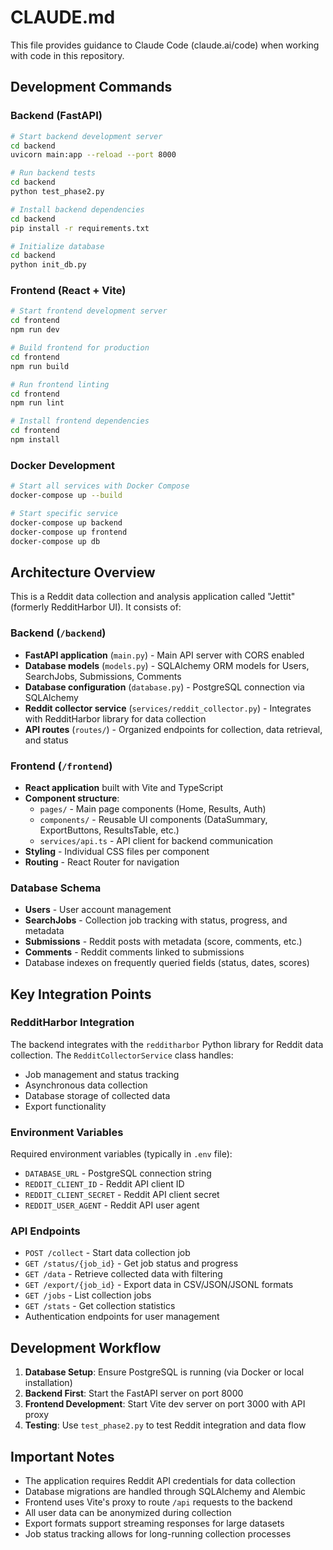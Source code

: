 # CLAUDE.md

This file provides guidance to Claude Code (claude.ai/code) when working with code in this repository.

## Development Commands

### Backend (FastAPI)
```bash
# Start backend development server
cd backend
uvicorn main:app --reload --port 8000

# Run backend tests
cd backend
python test_phase2.py

# Install backend dependencies
cd backend
pip install -r requirements.txt

# Initialize database
cd backend
python init_db.py
```

### Frontend (React + Vite)
```bash
# Start frontend development server
cd frontend
npm run dev

# Build frontend for production
cd frontend
npm run build

# Run frontend linting
cd frontend
npm run lint

# Install frontend dependencies
cd frontend
npm install
```

### Docker Development
```bash
# Start all services with Docker Compose
docker-compose up --build

# Start specific service
docker-compose up backend
docker-compose up frontend
docker-compose up db
```

## Architecture Overview

This is a Reddit data collection and analysis application called "Jettit" (formerly RedditHarbor UI). It consists of:

### Backend (`/backend`)
- **FastAPI application** (`main.py`) - Main API server with CORS enabled
- **Database models** (`models.py`) - SQLAlchemy ORM models for Users, SearchJobs, Submissions, Comments
- **Database configuration** (`database.py`) - PostgreSQL connection via SQLAlchemy
- **Reddit collector service** (`services/reddit_collector.py`) - Integrates with RedditHarbor library for data collection
- **API routes** (`routes/`) - Organized endpoints for collection, data retrieval, and status

### Frontend (`/frontend`)
- **React application** built with Vite and TypeScript
- **Component structure**:
  - `pages/` - Main page components (Home, Results, Auth)
  - `components/` - Reusable UI components (DataSummary, ExportButtons, ResultsTable, etc.)
  - `services/api.ts` - API client for backend communication
- **Styling** - Individual CSS files per component
- **Routing** - React Router for navigation

### Database Schema
- **Users** - User account management
- **SearchJobs** - Collection job tracking with status, progress, and metadata
- **Submissions** - Reddit posts with metadata (score, comments, etc.)
- **Comments** - Reddit comments linked to submissions
- Database indexes on frequently queried fields (status, dates, scores)

## Key Integration Points

### RedditHarbor Integration
The backend integrates with the `redditharbor` Python library for Reddit data collection. The `RedditCollectorService` class handles:
- Job management and status tracking
- Asynchronous data collection
- Database storage of collected data
- Export functionality

### Environment Variables
Required environment variables (typically in `.env` file):
- `DATABASE_URL` - PostgreSQL connection string
- `REDDIT_CLIENT_ID` - Reddit API client ID
- `REDDIT_CLIENT_SECRET` - Reddit API client secret
- `REDDIT_USER_AGENT` - Reddit API user agent

### API Endpoints
- `POST /collect` - Start data collection job
- `GET /status/{job_id}` - Get job status and progress
- `GET /data` - Retrieve collected data with filtering
- `GET /export/{job_id}` - Export data in CSV/JSON/JSONL formats
- `GET /jobs` - List collection jobs
- `GET /stats` - Get collection statistics
- Authentication endpoints for user management

## Development Workflow

1. **Database Setup**: Ensure PostgreSQL is running (via Docker or local installation)
2. **Backend First**: Start the FastAPI server on port 8000
3. **Frontend Development**: Start Vite dev server on port 3000 with API proxy
4. **Testing**: Use `test_phase2.py` to test Reddit integration and data flow

## Important Notes

- The application requires Reddit API credentials for data collection
- Database migrations are handled through SQLAlchemy and Alembic
- Frontend uses Vite's proxy to route `/api` requests to the backend
- All user data can be anonymized during collection
- Export formats support streaming responses for large datasets
- Job status tracking allows for long-running collection processes